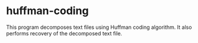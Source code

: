 # huffman-coding
This program decomposes text files using Huffman coding algorithm. It also performs recovery of the decomposed text file.
